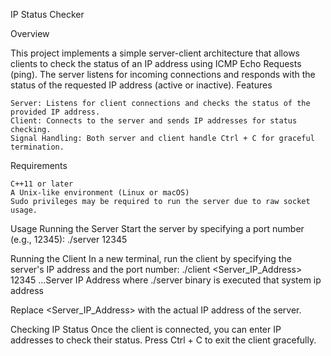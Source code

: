 IP Status Checker

Overview

This project implements a simple server-client architecture that allows clients to check the status of an IP address using ICMP Echo Requests (ping). The server listens for incoming connections and responds with the status of the requested IP address (active or inactive).
Features

    Server: Listens for client connections and checks the status of the provided IP address.
    Client: Connects to the server and sends IP addresses for status checking.
    Signal Handling: Both server and client handle Ctrl + C for graceful termination.

Requirements

    C++11 or later
    A Unix-like environment (Linux or macOS)
    Sudo privileges may be required to run the server due to raw socket usage.


Usage
   Running the Server
   Start the server by specifying a port number (e.g., 12345):
   ./server 12345

   Running the Client
   In a new terminal, run the client by specifying the server's IP address and the port number:
   ./client <Server_IP_Address> 12345 ...Server IP Address where ./server binary is executed that system ip address

   Replace <Server_IP_Address> with the actual IP address of the server.
   
   Checking IP Status
   Once the client is connected, you can enter IP addresses to check their status. Press Ctrl + C to exit the client gracefully.
